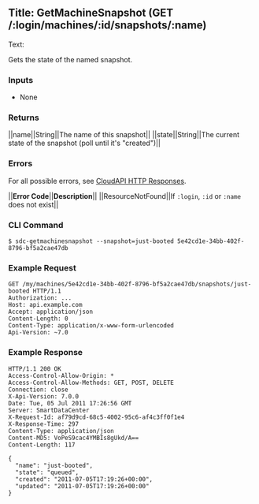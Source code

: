 Title: GetMachineSnapshot (GET /:login/machines/:id/snapshots/:name)
---
Text:


Gets the state of the named snapshot.

### Inputs

* None

### Returns

||name||String||The name of this snapshot||
||state||String||The current state of the snapshot (poll until it's "created")||

### Errors

For all possible errors, see [CloudAPI HTTP Responses](#cloudapi-http-responses).

||**Error Code**||**Description**||
||ResourceNotFound||If `:login`, `:id` or `:name` does not exist||

### CLI Command

    $ sdc-getmachinesnapshot --snapshot=just-booted 5e42cd1e-34bb-402f-8796-bf5a2cae47db

### Example Request

    GET /my/machines/5e42cd1e-34bb-402f-8796-bf5a2cae47db/snapshots/just-booted HTTP/1.1
    Authorization: ...
    Host: api.example.com
    Accept: application/json
    Content-Length: 0
    Content-Type: application/x-www-form-urlencoded
    Api-Version: ~7.0

### Example Response

    HTTP/1.1 200 OK
    Access-Control-Allow-Origin: *
    Access-Control-Allow-Methods: GET, POST, DELETE
    Connection: close
    X-Api-Version: 7.0.0
    Date: Tue, 05 Jul 2011 17:26:56 GMT
    Server: SmartDataCenter
    X-Request-Id: af79d9cd-68c5-4002-95c6-af4c3ff0f1e4
    X-Response-Time: 297
    Content-Type: application/json
    Content-MD5: VoPeS9cac4YMBIs8gUkd/A==
    Content-Length: 117

    {
      "name": "just-booted",
      "state": "queued",
      "created": "2011-07-05T17:19:26+00:00",
      "updated": "2011-07-05T17:19:26+00:00"
    }


